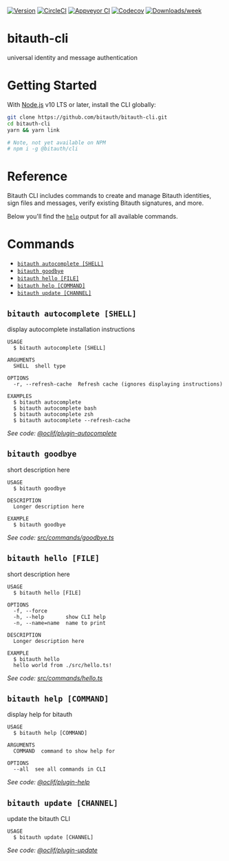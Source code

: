 [![Version](https://img.shields.io/npm/v/@bitauth/cli.svg)](https://npmjs.org/package/@bitauth/cli)
[![CircleCI](https://circleci.com/gh/bitauth/bitauth-cli/tree/master.svg?style=shield)](https://circleci.com/gh/bitauth/bitauth-cli/tree/master)
[![Appveyor CI](https://ci.appveyor.com/api/projects/status/github/bitauth/bitauth-cli?branch=master&svg=true)](https://ci.appveyor.com/project/bitauth/bitauth-cli/branch/master)
[![Codecov](https://codecov.io/gh/bitauth/bitauth-cli/branch/master/graph/badge.svg)](https://codecov.io/gh/bitauth/bitauth-cli)
[![Downloads/week](https://img.shields.io/npm/dw/bitauth-cli.svg)](https://npmjs.org/package/bitauth-cli)

# bitauth-cli

universal identity and message authentication

# Getting Started

With [Node.js](https://nodejs.org/en/download/) v10 LTS or later, install the CLI globally:

```sh
git clone https://github.com/bitauth/bitauth-cli.git
cd bitauth-cli
yarn && yarn link

# Note, not yet available on NPM
# npm i -g @bitauth/cli
```

# Reference

Bitauth CLI includes commands to create and manage Bitauth identities, sign files and messages, verify existing Bitauth signatures, and more.

Below you'll find the [`help`](#bitauth-help-command) output for all available commands.

<!-- disabled:toc -->
<!-- disabled:tocstop -->

<!-- disabled:usage -->
<!-- disabled:usagestop -->

# Commands

<!-- commands -->
* [`bitauth autocomplete [SHELL]`](#bitauth-autocomplete-shell)
* [`bitauth goodbye`](#bitauth-goodbye)
* [`bitauth hello [FILE]`](#bitauth-hello-file)
* [`bitauth help [COMMAND]`](#bitauth-help-command)
* [`bitauth update [CHANNEL]`](#bitauth-update-channel)

## `bitauth autocomplete [SHELL]`

display autocomplete installation instructions

```
USAGE
  $ bitauth autocomplete [SHELL]

ARGUMENTS
  SHELL  shell type

OPTIONS
  -r, --refresh-cache  Refresh cache (ignores displaying instructions)

EXAMPLES
  $ bitauth autocomplete
  $ bitauth autocomplete bash
  $ bitauth autocomplete zsh
  $ bitauth autocomplete --refresh-cache
```

_See code: [@oclif/plugin-autocomplete](https://github.com/oclif/plugin-autocomplete/blob/v0.1.5/src/commands/autocomplete/index.ts)_

## `bitauth goodbye`

short description here

```
USAGE
  $ bitauth goodbye

DESCRIPTION
  Longer description here

EXAMPLE
  $ bitauth goodbye
```

_See code: [src/commands/goodbye.ts](https://github.com/bitauth/bitauth-cli/blob/v0.0.0/src/commands/goodbye.ts)_

## `bitauth hello [FILE]`

short description here

```
USAGE
  $ bitauth hello [FILE]

OPTIONS
  -f, --force
  -h, --help       show CLI help
  -n, --name=name  name to print

DESCRIPTION
  Longer description here

EXAMPLE
  $ bitauth hello
  hello world from ./src/hello.ts!
```

_See code: [src/commands/hello.ts](https://github.com/bitauth/bitauth-cli/blob/v0.0.0/src/commands/hello.ts)_

## `bitauth help [COMMAND]`

display help for bitauth

```
USAGE
  $ bitauth help [COMMAND]

ARGUMENTS
  COMMAND  command to show help for

OPTIONS
  --all  see all commands in CLI
```

_See code: [@oclif/plugin-help](https://github.com/oclif/plugin-help/blob/v2.2.3/src/commands/help.ts)_

## `bitauth update [CHANNEL]`

update the bitauth CLI

```
USAGE
  $ bitauth update [CHANNEL]
```

_See code: [@oclif/plugin-update](https://github.com/oclif/plugin-update/blob/v1.3.9/src/commands/update.ts)_
<!-- commandsstop -->
